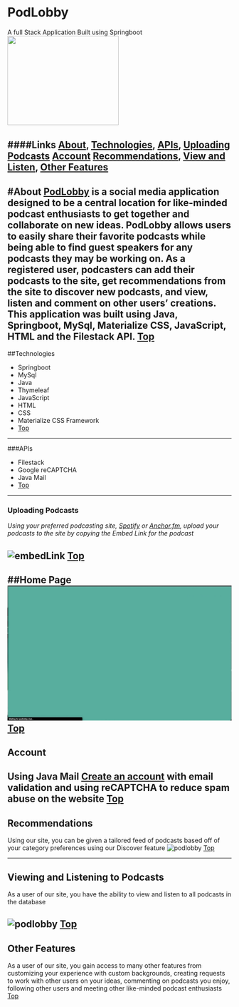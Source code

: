 # PodLobby
A full Stack Application Built using Springboot
<img src="https:///raw.github.com/Capstone-PodLobby/Capstone-PodLobby/main/src/main/resources/static/images/logo_transparent_copy.png" width="250" height="200" />

####Links
[About](#about), 
[Technologies](#technologies),
[APIs](#apis),
[Uploading Podcasts](#uploading-podcasts)
[Account](#account)
[Recommendations](#recommendations),
[View and Listen](#viewing-and-listening-to-podcasts),
[Other Features](#other-features)
---

#About
[PodLobby](https://podlobby.club/) is a social media application designed to be a central location 
for like-minded podcast enthusiasts to get together and collaborate on new ideas. 
PodLobby allows users to easily share their favorite podcasts while being able to find guest speakers 
for any podcasts they may be working on. As a registered user, podcasters can add their podcasts to the site, 
get recommendations from the site to discover new podcasts, and view, listen and comment on other users’ creations. 
This application was built using Java, Springboot, MySql, Materialize CSS, JavaScript, HTML and the Filestack API.
[Top](#podlobby)
---
##Technologies
* Springboot
* MySql
* Java
* Thymeleaf
* JavaScript
* HTML
* CSS
* Materialize CSS Framework
* [Top](#podlobby)
---
###APIs
* Filestack
* Google reCAPTCHA
* Java Mail
* [Top](#podlobby)
---
### Uploading Podcasts
*Using your preferred podcasting site, [Spotify](https://open.spotify.com/) or [Anchor.fm](https://anchor.fm/dashboard), upload your podcasts to the site by copying the Embed Link for the podcast*

![embedLink](src/main/resources/static/gif/spotifyHowTo.gif)
[Top](#podlobby)
---

##Home Page
![podlobby](src/main/resources/static/gif/homePage.gif)
[Top](#podlobby)
---
## Account
Using Java Mail [Create an account](https://podlobby.club/register) with email validation and using reCAPTCHA to reduce spam abuse on the website
[Top](#podlobby)
---
## Recommendations
Using our site, you can be given a tailored feed of podcasts based off of your category preferences using our Discover feature
![podlobby](src/main/resources/static/gif/recommendations.gif)
[Top](#podlobby)

---
## Viewing and Listening to Podcasts
As a user of our site, you have the ability to view and listen to all podcasts in the database

![podlobby](src/main/resources/static/gif/globalFeed.gif)
[Top](#podlobby)
---
## Other Features
As a user of our site, you gain access to many other features from customizing 
your experience with custom backgrounds, creating requests to work with other users on your ideas,
commenting on podcasts you enjoy, following other users and meeting other like-minded podcast enthusiasts
[Top](#podlobby)
